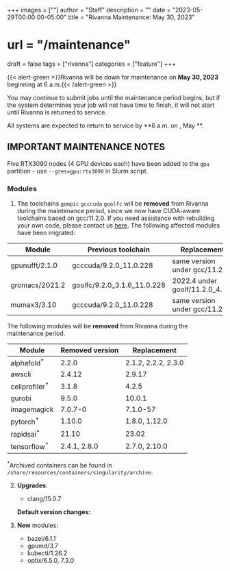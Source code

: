 +++
images = [""]
author = "Staff"
description = ""
date = "2023-05-29T00:00:00-05:00"
title = "Rivanna Maintenance: May 30, 2023"
# url = "/maintenance"
draft = false
tags = ["rivanna"]
categories = ["feature"]
+++

{{< alert-green >}}Rivanna will be down for maintenance on <strong>May 30, 2023</strong> beginning at 6 a.m.{{< /alert-green >}}

You may continue to submit jobs until the maintenance period begins, but if the system determines your job will not have time to finish, it will not start until Rivanna is returned to service.

All systems are expected to return to service by **6 a.m. on , May **.

## IMPORTANT MAINTENANCE NOTES

Five RTX3090 nodes (4 GPU devices each) have been added to the `gpu` partition - use `--gres=gpu:rtx3090` in Slurm script.

### Modules

1. The toolchains `gompic` `gcccuda` `goolfc` will be **removed** from Rivanna during the maintenance period, since we now have CUDA-aware toolchains based on gcc/11.2.0. If you need assistance with rebuilding your own code, please contact us [here](https://www.rc.virginia.edu/form/support-request/). The following affected modules have been migrated:

| Module | Previous toolchain | Replacement |
|---|---|---|
|gpunufft/2.1.0 | gcccuda/9.2.0_11.0.228     | same version under gcc/11.2.0 |
|gromacs/2021.2 | goolfc/9.2.0_3.1.6_11.0.228| 2022.4 under goolf/11.2.0_4.1.4 |
|mumax3/3.10    | gcccuda/9.2.0_11.0.228     | same version under gcc/11.2.0 |

The following modules will be **removed** from Rivanna during the maintenance period.

| Module | Removed version | Replacement |
|---|---|---|
|alphafold<sup>*</sup> | 2.2.0 | 2.1.2, 2.2.2, 2.3.0 |
|awscli | 2.4.12 | 2.9.17 |
|cellprofiler<sup>*</sup> | 3.1.8 | 4.2.5 |
|gurobi | 9.5.0  | 10.0.1 |
|imagemagick | 7.0.7-0 | 7.1.0-57 |
|pytorch<sup>*</sup> | 1.10.0 | 1.8.0, 1.12.0 |
|rapidsai<sup>*</sup>  | 21.10 | 23.02 |
|tensorflow<sup>*</sup> | 2.4.1, 2.8.0 | 2.7.0, 2.10.0 |

<sup>*</sup>Archived containers can be found in `/share/resources/containers/singularity/archive`.

2. **Upgrades**:

    - clang/15.0.7

    **Default version changes:**

3. **New** modules:
    
    - bazel/6.1.1
    - gpumd/3.7
    - kubectl/1.26.2
    - optix/6.5.0, 7.3.0
